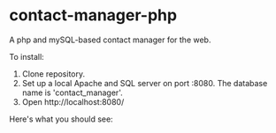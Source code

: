 # contact-manager-php
A php and mySQL-based contact manager for the web. 

To install:
1. Clone repository.
2. Set up a local Apache and SQL server on port :8080. The database name is 'contact_manager'.
3. Open http://localhost:8080/

Here's what you should see: 

